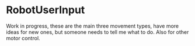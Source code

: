 # RobotUserInput
Work in progress, these are the main three movement types, have more ideas for new ones, but someone needs to tell me what to do. Also for other motor control.
